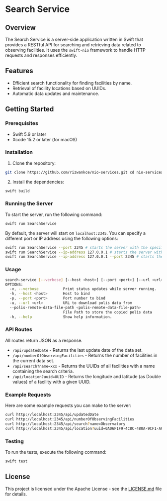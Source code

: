 # Search Service

## Overview

The Search Service is a server-side application written in Swift that provides a RESTful API for searching and retrieving data related to observing facilities. It uses the `swift-nio` framework to handle HTTP requests and responses efficiently.

## Features

- Efficient search functionality for finding facilities by name.
- Retrieval of facility locations based on UUIDs.
- Automatic data updates and maintenance.

## Getting Started

### Prerequisites

- Swift 5.9 or later
- Xcode 15.2 or later (for macOS)

### Installation

1. Clone the repository:

```bash
git clone https://github.com/rizwankce/nio-services.git cd nio-services/SearchService
```

2. Install the dependencies:

```bash
swift build
```

### Running the Server

To start the server, run the following command:

```bash
swift run SearchService
```

By default, the server will start on `localhost:2345`. You can specify a different port or IP address using the following options:

```bash
swift run SearchService --port 2345 # starts the server with the specified port
swift run SearchService --ip-address 127.0.0.1 # starts the server with the specified IP address
swift run SearchService --ip-address 127.0.0.1 --port 2345 # starts the server with the specified IP address and port
```

### Usage

```bash
search-service [--verbose] [--host <host>] [--port <port>] [--url <url>] --polis-remote-data-file-path <polis-remote-data-file-path>
OPTIONS:
  -v, --verbose           Print status updates while server running.
  -h, --host <host>       Host to bind
  -p, --port <port>       Port number to bind
  -u, --url <url>         URL to download polis data from
  --polis-remote-data-file-path <polis-remote-data-file-path>
                          File Path to store the copied polis data
  -h, --help              Show help information.
```

### API Routes

All routes return JSON as a response.

- `/api/updatedDate` - Returns the last update date of the data set.
- `/api/numberOfObservingFacilities` - Returns the number of facilities in the current data set.
- `/api/search?name=xxx` - Returns the UUIDs of all facilities with a name containing the search criteria.
- `/api/location?uuid=UUID` - Returns the longitude and latitude (as Double values) of a facility with a given UUID.

### Example Requests

Here are some example requests you can make to the server:

```bash
curl http://localhost:2345/api/updatedDate
curl http://localhost:2345/api/numberOfObservingFacilities
curl http://localhost:2345/api/search?name=Observatory
curl http://localhost:2345/api/location?uuid=0A06F1F9-4C8C-480A-9CF1-A04B212DBF7F
```

### Testing

To run the tests, execute the following command:

```bash
swift test
```

## License

This project is licensed under the Apache License - see the [LICENSE.md](../LICENSE) file for details.
